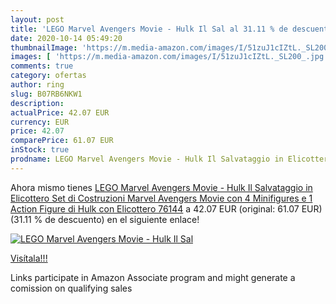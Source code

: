 ```yaml
---
layout: post
title: 'LEGO Marvel Avengers Movie - Hulk Il Sal al 31.11 % de descuento'
date: 2020-10-14 05:49:20
thumbnailImage: 'https://m.media-amazon.com/images/I/51zuJ1cIZtL._SL200_.jpg'
images: [ 'https://m.media-amazon.com/images/I/51zuJ1cIZtL._SL200_.jpg' ]
comments: true
category: ofertas
author: ring
slug: B07RB6NKW1
description:
actualPrice: 42.07 EUR
currency: EUR
price: 42.07
comparePrice: 61.07 EUR
inStock: true
prodname: LEGO Marvel Avengers Movie - Hulk Il Salvataggio in Elicottero  Set di Costruzioni Marvel Avengers Movie con 4 Minifigures e 1 Action Figure di Hulk con Elicottero  76144
---
```


Ahora mismo tienes [LEGO Marvel Avengers Movie - Hulk Il Salvataggio in Elicottero  Set di Costruzioni Marvel Avengers Movie con 4 Minifigures e 1 Action Figure di Hulk con Elicottero  76144](https://www.amazon.it/dp/B07RB6NKW1/?tag=tolees00-21) a 42.07 EUR (original: 61.07 EUR) (31.11 %  de descuento) en el siguiente enlace!

[![LEGO Marvel Avengers Movie - Hulk Il Sal](https://m.media-amazon.com/images/I/51zuJ1cIZtL._SL200_.jpg)](https://www.amazon.it/dp/B07RB6NKW1/?tag=tolees00-21)

[Visítala!!!](https://www.amazon.it/dp/B07RB6NKW1/?tag=tolees00-21)

Links participate in Amazon Associate program and might generate a comission on qualifying sales
